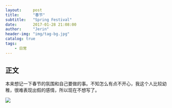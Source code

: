 ```yaml
---
layout:     post
title:      "春节"
subtitle:   "Spring Festival"
date:       2017-01-28 21:08:00
author:     "Jerin"
header-img: "img/tag-bg.jpg"
catalog: true
tags:
    - 日常
---
```

## 正文

本来想记一下春节的氛围和自己要做的事。不知怎么有点不开心，我这个人比较幼稚，很难表现出假的感情，所以现在不想写了。

![](/img/2017-01-28/1.jpg)

